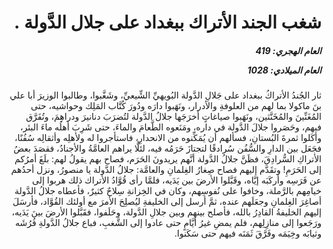 <h1 dir="rtl">شغب الجند الأتراك ببغداد على جلال الدَّولة .</h1>

<h5 dir="rtl">العام الهجري:  419

العام الميلادي: 1028

</h5>

<p dir="rtl">ثار الجُندُ الأتراكُ ببغداد على جَلالِ الدَّولة البُويهيِّ الشِّيعيِّ، وشَغَّبوا، وطالبوا الوزيرَ أبا علي بنَ ماكولا بما لهم من العلوفةِ والأدرار، ونَهَبوا دارَه ودُورَ كُتَّاب المَلِك وحواشيه، حتى المُغَنِّينَ والمُخَنَّثين، ونَهَبوا صياغاتٍ أخرَجَها جلالُ الدَّولة لتُضرَبَ دنانيرَ ودراهِمَ، وتُفَرَّق فيهم، وحَصَروا جلالَ الدَّولة في داره، ومَنَعوه الطَّعامَ والماءَ، حتى شَرِبَ أهلُه ماءَ البئر، وأكَلوا ثمرةَ البُستانِ، فسألهم أن يُمَكِّنوه من الانحدارِ، فاستأجروا له ولأهلِه وأثقالِه سُفُنًا، فجَعَل بين الدارِ والسُّفُن سُرادقًا لتجتازَ حَرَمُه فيه، لئلَّا يراهم العامَّةُ والأجنادُ، فقصَدَ بعضُ الأتراكِ السُّرادِقَ، فظَنَّ جلالُ الدَّولة أنَّهم يريدونَ الحَرَم، فصاح بهم يقولُ لهم: بلَغَ أمرُكم إلى الحَرَمِ! وتقَدَّم إليهم فصاح صِغارُ الغِلمانِ والعامَّة: جلالُ الدَّولة يا منصورُ، ونزل أحدُهم عن فَرَسِه وأركَبَه إيَّاه، وقَبَّلوا الأرضَ بين يَدَيه، فلمَّا رأى قُوَّادُ الأتراك ذلك هربوا إلى خيامِهم بالرَّملة، وخافوا على نُفوسِهم، وكان في الخِزانةِ سِلاحٌ كثيرٌ، فأعطاه جلالُ الدَّولة أصاغِرَ الغِلمانِ وجعَلَهم عنده، ثمَّ أرسل إلى الخليفةِ ليُصلِحَ الأمرَ مع أولئك القُوَّاد، فأرسَلَ إليهم الخليفةُ القادِرُ بالله، فأصلح بينهم وبين جلالِ الدَّولة، وحَلَفوا، فقَبَّلوا الأرضَ بينَ يَدَيه، ورَجَعوا إلى منازِلِهم، فلم يمضِ غيرُ أيَّامٍ حتى عادوا إلى الشَّغبِ، فباع جلالُ الدَّولةِ فُرُشَه وثيابَه وخِيَمَه وفَرَّقَ ثَمَنَه فيهم حتى سَكَنوا.</p></br>
